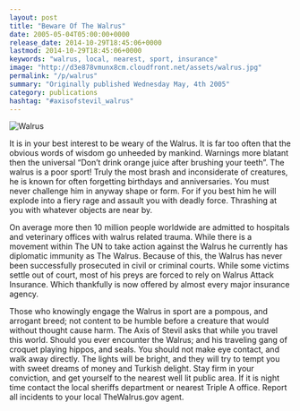 ```yaml
---
layout: post
title: "Beware Of The Walrus"
date: 2005-05-04T05:00:00+0000
release_date: 2014-10-29T18:45:06+0000
lastmod: 2014-10-29T18:45:06+0000
keywords: "walrus, local, nearest, sport, insurance"
image: "http://d3e878vmunx8cm.cloudfront.net/assets/walrus.jpg"
permalink: "/p/walrus"
summary: "Originally published Wednesday May, 4th 2005"
category: publications
hashtag: "#axisofstevil_walrus"
---
```


[id_1]: http://d3e878vmunx8cm.cloudfront.net/assets/walrus.jpg "Walrus"
![Walrus][id_1]

It is in your best interest to be weary of the Walrus. It is far too often that the obvious words of wisdom go unheeded by mankind. Warnings more blatant then the universal “Don’t drink orange juice after brushing your teeth”. The walrus is a poor sport! Truly the most brash and inconsiderate of creatures, he is known for often forgetting birthdays and anniversaries. You must never challenge him in anyway shape or form. For if you best him he will explode into a fiery rage and assault you with deadly force. Thrashing at you with whatever objects are near by.

On average more then 10 million people worldwide are admitted to hospitals and veterinary offices with walrus related trauma. While there is a movement within The UN to take action against the Walrus he currently has diplomatic immunity as The Walrus. Because of this, the Walrus has never been successfully prosecuted in civil or criminal courts. While some victims settle out of court, most of his preys are forced to rely on Walrus Attack Insurance. Which thankfully is now offered by almost every major insurance agency.

Those who knowingly engage the Walrus in sport are a pompous, and arrogant breed; not content to be humble before a creature that would without thought cause harm. The Axis of Stevil asks that while you travel this world. Should you ever encounter the Walrus; and his traveling gang of croquet playing hippos, and seals. You should not make eye contact, and walk away directly. The lights will be bright, and they will try to tempt you with sweet dreams of money and Turkish delight. Stay firm in your conviction, and get yourself to the nearest well lit public area. If it is night time contact the local sheriffs department or nearest Triple A office. Report all incidents to your local TheWalrus.gov agent.
